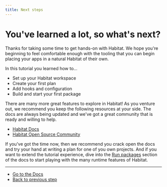 ```yaml
---
title: Next steps
---
```


# You've learned a lot, so what's next?

Thanks for taking some time to get hands-on with Habitat. We hope you're beginning to feel comfortable enough with
the tooling that you can begin placing your apps in a natural Habitat of their own.

In this tutorial you learned how to...

- Set up your Habitat workspace
- Create your first plan
- Add hooks and configuration
- Build and start your first package

There are many more great features to explore in Habitat! As you venture out, we recommend you keep the following resources at your side. The docs are always being updated and we've got a great community that is ready and willing to help.

- [Habitat Docs](/docs)
- [Habitat Open Source Community](/community)

If you've got the time now, then we recommend you crack open the docs and try your hand at writing a plan for one of you own projects. And if you want to extend the tutorial experience, dive into the [Run packages](/docs/run-packages-overview) section of the docs to start playing with the many runtime features of Habitat.

<hr>
<ul class="main-content--button-nav">
  <li><a href="/docs" class="button cta">Go to the Docs</a></li>
  <li><a href="/tutorials/sample-app-process-build/">Back to previous step</a></li>
</ul>
